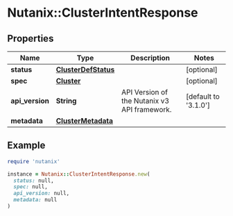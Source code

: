 # Nutanix::ClusterIntentResponse

## Properties

| Name | Type | Description | Notes |
| ---- | ---- | ----------- | ----- |
| **status** | [**ClusterDefStatus**](ClusterDefStatus.md) |  | [optional] |
| **spec** | [**Cluster**](Cluster.md) |  | [optional] |
| **api_version** | **String** | API Version of the Nutanix v3 API framework. | [default to &#39;3.1.0&#39;] |
| **metadata** | [**ClusterMetadata**](ClusterMetadata.md) |  |  |

## Example

```ruby
require 'nutanix'

instance = Nutanix::ClusterIntentResponse.new(
  status: null,
  spec: null,
  api_version: null,
  metadata: null
)
```

